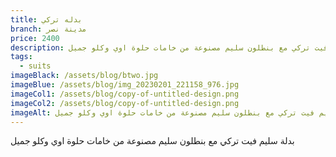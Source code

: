 ```yaml
---
title: بدله تركي
branch: مدينة نصر
price: 2400
description: بدلة سليم فيت تركي مع بنطلون سليم مصنوعة من خامات حلوة اوي وكلو جميل
tags:
  - suits
imageBlack: /assets/blog/btwo.jpg
imageBlue: /assets/blog/img_20230201_221158_976.jpg
imageCol1: /assets/blog/copy-of-untitled-design.png
imageCol2: /assets/blog/copy-of-untitled-design.png
imageAlt: بدلة سليم فيت تركي مع بنطلون سليم مصنوعة من خامات حلوة اوي وكلو جميل
---
```

بدلة سليم فيت تركي مع بنطلون سليم مصنوعة من خامات حلوة اوي وكلو جميل